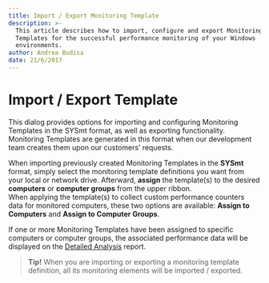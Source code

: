 ```yaml
---
title: Import / Export Monitoring Template
description: >-
  This article describes how to import, configure and export Monitoring
  Templates for the successful performance monitoring of your Windows
  environments.
author: Andrea Budisa
date: 21/6/2017
---
```


# Import / Export Template

This dialog provides options for importing and configuring Monitoring Templates in the SYSmt format, as well as exporting functionality. Monitoring Templates are generated in this format when our development team creates them upon our customers’ requests.

When importing previously created Monitoring Templates in the **SYSmt** format, simply select the monitoring template definitions you want from your local or network drive. Afterward, **assign** the template\(s\) to the desired **computers** or **computer groups** from the upper ribbon.  
When applying the template\(s\) to collect custom performance counters data for monitored computers, these two options are available: **Assign to Computers** and **Assign to Computer Groups**.

If one or more Monitoring Templates have been assigned to specific computers or computer groups, the associated performance data will be displayed on the [Detailed Analysis](https://github.com/SysKitTeam/docs-monitor/tree/638b3861bfa1518ebf7fe8a1f1706752bcf7bb98/get-to-know-syskit-monitor/reports/performance-reports/computer-performance/README.md#detailed-analysis.md) report.

> **Tip!** When you are importing or exporting a monitoring template definition, all its monitoring elements will be imported / exported.

